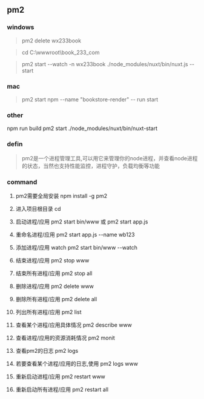 ## pm2

### windows
> pm2 delete wx233book

> cd C:\wwwroot\book_233_com

> pm2 start --watch -n wx233book ./node_modules/nuxt/bin/nuxt.js -- start

### mac
> pm2 start npm --name "bookstore-render" -- run start

### other
npm run build
pm2 start ./node_modules/nuxt/bin/nuxt-start

### defin
> pm2是一个进程管理工具,可以用它来管理你的node进程，并查看node进程的状态，当然也支持性能监控，进程守护，负载均衡等功能

### command
1. pm2需要全局安装 npm install -g pm2

2. 进入项目根目录 cd

3. 启动进程/应用 pm2 start bin/www 或 pm2 start app.js

4. 重命名进程/应用 pm2 start app.js --name wb123

5. 添加进程/应用 watch pm2 start bin/www --watch

6. 结束进程/应用 pm2 stop www

7. 结束所有进程/应用 pm2 stop all

8. 删除进程/应用 pm2 delete www

9. 删除所有进程/应用 pm2 delete all

10. 列出所有进程/应用 pm2 list

11. 查看某个进程/应用具体情况 pm2 describe www

12. 查看进程/应用的资源消耗情况 pm2 monit

13. 查看pm2的日志 pm2 logs

14. 若要查看某个进程/应用的日志,使用 pm2 logs www

15. 重新启动进程/应用 pm2 restart www

16. 重新启动所有进程/应用 pm2 restart all
